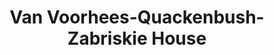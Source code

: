 ---
layout: repo
title: "Van Voorhees-Quackenbush-Zabriskie House"
id: 12708
permalink: repos/12708/
---